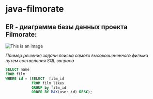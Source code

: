 # java-filmorate
## ER - диаграмма базы данных проекта Filmorate:
![This is an image](https://i.ibb.co/MDMxxHY/filmorate-dbd.png)

*Пример решения задачи поиска самого высокооцененного фильма путем составления SQL запроса*
```sql
SELECT name
FROM film
WHERE id = (SELECT  film_id
            FROM film_likes
            GROUP by film_id
            ORDER BY MAX(user_id) DESC);
```


